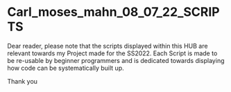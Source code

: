 # Carl_moses_mahn_08_07_22_SCRIPTS

Dear reader, 
please note that the scripts displayed within this HUB are relevant towards my Project 
made for the SS2022. Each Script is made to be re-usable by beginner programmers and is dedicated towards
displaying how code can be systematically built up.

Thank you
